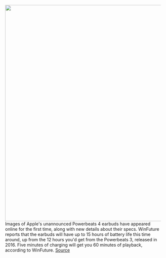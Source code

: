 <img src='https://cdn.vox-cdn.com/thumbor/iqEDiI82hE2zsnXSalFp4sj7MVI=/0x0:1080x720/1200x800/filters:focal(454x274:626x446)/cdn.vox-cdn.com/uploads/chorus_image/image/66466418/Apple_Powerbeats_4_1583747343_0_10.0.jpg' width='700px' /><br/>
Images of Apple's unannounced Powerbeats 4 earbuds have appeared online for the first time, along with new details about their specs. WinFuture reports that the earbuds will have up to 15 hours of battery life this time around, up from the 12 hours you'd get from the Powerbeats 3, released in 2016. Five minutes of charging will get you 60 minutes of playback, according to WinFuture.
<a href='https://www.theverge.com/2020/3/9/21171258/apples-powerbeats-4-leaked-images-specs-15-hours-battery-life-h1-chip'> Source <a/>